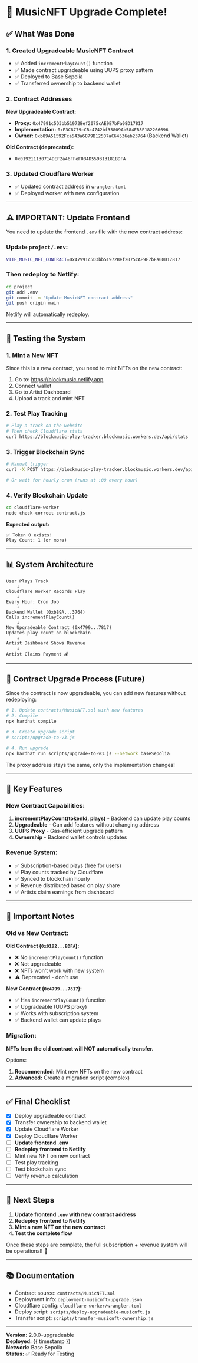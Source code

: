 # 🎉 MusicNFT Upgrade Complete!

## ✅ What Was Done

### 1. **Created Upgradeable MusicNFT Contract**
- ✅ Added `incrementPlayCount()` function
- ✅ Made contract upgradeable using UUPS proxy pattern
- ✅ Deployed to Base Sepolia
- ✅ Transferred ownership to backend wallet

### 2. **Contract Addresses**

**New Upgradeable Contract:**
- **Proxy:** `0x47991c5D3bb51972Bef2075cAE9E7bFa08D17817`
- **Implementation:** `0xE3C8779cCBc4742bf35809Ab584FB5F182266696`
- **Owner:** `0xb89A51592Fca543a6879B12507aC64536eb23764` (Backend Wallet)

**Old Contract (deprecated):**
- `0x019211130714DEF2a46FFeF084D559313181BDFA`

### 3. **Updated Cloudflare Worker**
- ✅ Updated contract address in `wrangler.toml`
- ✅ Deployed worker with new configuration

---

## ⚠️ IMPORTANT: Update Frontend

You need to update the frontend `.env` file with the new contract address:

### Update `project/.env`:

```bash
VITE_MUSIC_NFT_CONTRACT=0x47991c5D3bb51972Bef2075cAE9E7bFa08D17817
```

### Then redeploy to Netlify:

```bash
cd project
git add .env
git commit -m "Update MusicNFT contract address"
git push origin main
```

Netlify will automatically redeploy.

---

## 🧪 Testing the System

### 1. Mint a New NFT

Since this is a new contract, you need to mint NFTs on the new contract:

1. Go to: https://blockmusic.netlify.app
2. Connect wallet
3. Go to Artist Dashboard
4. Upload a track and mint NFT

### 2. Test Play Tracking

```bash
# Play a track on the website
# Then check Cloudflare stats
curl https://blockmusic-play-tracker.blockmusic.workers.dev/api/stats
```

### 3. Trigger Blockchain Sync

```bash
# Manual trigger
curl -X POST https://blockmusic-play-tracker.blockmusic.workers.dev/api/trigger-sync

# Or wait for hourly cron (runs at :00 every hour)
```

### 4. Verify Blockchain Update

```bash
cd cloudflare-worker
node check-correct-contract.js
```

**Expected output:**
```
✅ Token 0 exists!
Play Count: 1 (or more)
```

---

## 📊 System Architecture

```
User Plays Track
    ↓
Cloudflare Worker Records Play
    ↓
Every Hour: Cron Job
    ↓
Backend Wallet (0xb89A...3764)
Calls incrementPlayCount()
    ↓
New Upgradeable Contract (0x4799...7817)
Updates play count on blockchain
    ↓
Artist Dashboard Shows Revenue
    ↓
Artist Claims Payment 💰
```

---

## 🔄 Contract Upgrade Process (Future)

Since the contract is now upgradeable, you can add new features without redeploying:

```bash
# 1. Update contracts/MusicNFT.sol with new features
# 2. Compile
npx hardhat compile

# 3. Create upgrade script
# scripts/upgrade-to-v3.js

# 4. Run upgrade
npx hardhat run scripts/upgrade-to-v3.js --network baseSepolia
```

The proxy address stays the same, only the implementation changes!

---

## 📝 Key Features

### New Contract Capabilities:

1. **incrementPlayCount(tokenId, plays)** - Backend can update play counts
2. **Upgradeable** - Can add features without changing address
3. **UUPS Proxy** - Gas-efficient upgrade pattern
4. **Ownership** - Backend wallet controls updates

### Revenue System:

- ✅ Subscription-based plays (free for users)
- ✅ Play counts tracked by Cloudflare
- ✅ Synced to blockchain hourly
- ✅ Revenue distributed based on play share
- ✅ Artists claim earnings from dashboard

---

## 🚨 Important Notes

### Old vs New Contract:

**Old Contract (`0x0192...BDFA`):**
- ❌ No `incrementPlayCount()` function
- ❌ Not upgradeable
- ❌ NFTs won't work with new system
- ⚠️ Deprecated - don't use

**New Contract (`0x4799...7817`):**
- ✅ Has `incrementPlayCount()` function
- ✅ Upgradeable (UUPS proxy)
- ✅ Works with subscription system
- ✅ Backend wallet can update plays

### Migration:

**NFTs from the old contract will NOT automatically transfer.**

Options:
1. **Recommended:** Mint new NFTs on the new contract
2. **Advanced:** Create a migration script (complex)

---

## ✅ Final Checklist

- [x] Deploy upgradeable contract
- [x] Transfer ownership to backend wallet
- [x] Update Cloudflare Worker
- [x] Deploy Cloudflare Worker
- [ ] **Update frontend .env**
- [ ] **Redeploy frontend to Netlify**
- [ ] Mint new NFT on new contract
- [ ] Test play tracking
- [ ] Test blockchain sync
- [ ] Verify revenue calculation

---

## 🎯 Next Steps

1. **Update frontend `.env` with new contract address**
2. **Redeploy frontend to Netlify**
3. **Mint a new NFT on the new contract**
4. **Test the complete flow**

Once these steps are complete, the full subscription + revenue system will be operational! 🎉

---

## 📚 Documentation

- Contract source: `contracts/MusicNFT.sol`
- Deployment info: `deployment-musicnft-upgrade.json`
- Cloudflare config: `cloudflare-worker/wrangler.toml`
- Deploy script: `scripts/deploy-upgradeable-musicnft.js`
- Transfer script: `scripts/transfer-musicnft-ownership.js`

---

**Version:** 2.0.0-upgradeable  
**Deployed:** {{ timestamp }}  
**Network:** Base Sepolia  
**Status:** ✅ Ready for Testing
